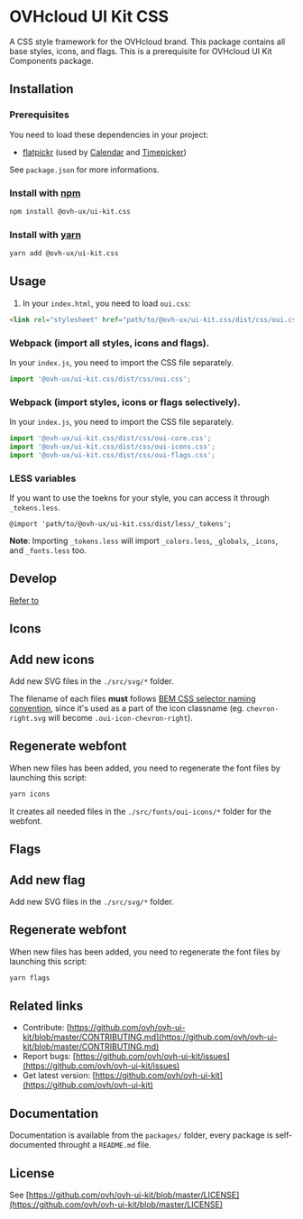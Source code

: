 # OVHcloud UI Kit CSS

A CSS style framework for the OVHcloud brand. This package contains all base styles, icons, and flags. This is a prerequisite for OVHcloud UI Kit Components package.

## Installation

### Prerequisites

You need to load these dependencies in your project:

- [flatpickr](https://www.npmjs.com/package/flatpickr) (used by [Calendar](./src/less/components/calendar) and [Timepicker](./src/less/components/timepicker))

See `package.json` for more informations.

### Install with [npm](https://www.npmjs.com/)

```bash
npm install @ovh-ux/ui-kit.css
```

### Install with [yarn](https://yarnpkg.com)

```bash
yarn add @ovh-ux/ui-kit.css
```

## Usage

1. In your `index.html`, you need to load `oui.css`:

```html
<link rel="stylesheet" href="path/to/@ovh-ux/ui-kit.css/dist/css/oui.css">
```

### Webpack (import all styles, icons and flags).

In your `index.js`, you need to import the CSS file separately.

```js
import '@ovh-ux/ui-kit.css/dist/css/oui.css';
```

### Webpack (import styles, icons or flags selectively).

In your `index.js`, you need to import the CSS file separately.

```js
import '@ovh-ux/ui-kit.css/dist/css/oui-core.css';
import '@ovh-ux/ui-kit.css/dist/css/oui-icons.css';
import '@ovh-ux/ui-kit.css/dist/css/oui-flags.css';
```

### LESS variables

If you want to use the toekns for your style, you can access it through `_tokens.less`.

```less
@import 'path/to/@ovh-ux/ui-kit.css/dist/less/_tokens';
```

**Note**: Importing `_tokens.less` will import `_colors.less`,  `_globals`, `_icons`, and `_fonts.less` too.

## Develop
[Refer to](./../libs/README.md)

## Icons

## Add new icons

Add new SVG files in the `./src/svg/*` folder.

The filename of each files **must** follows [BEM CSS selector naming convention](https://en.bem.info/methodology/naming-convention/), since it's used as a part of the icon classname (eg. `chevron-right.svg` will become `.oui-icon-chevron-right`).

## Regenerate webfont

When new files has been added, you need to regenerate the font files by launching this script:

```sh
yarn icons
```

It creates all needed files in the `./src/fonts/oui-icons/*` folder for the webfont.

## Flags

## Add new flag

Add new SVG files in the `./src/svg/*` folder.

## Regenerate webfont

When new files has been added, you need to regenerate the font files by launching this script:

```sh
yarn flags
```

## Related links

 * Contribute: [https://github.com/ovh/ovh-ui-kit/blob/master/CONTRIBUTING.md](https://github.com/ovh/ovh-ui-kit/blob/master/CONTRIBUTING.md)
 * Report bugs: [https://github.com/ovh/ovh-ui-kit/issues](https://github.com/ovh/ovh-ui-kit/issues)
 * Get latest version: [https://github.com/ovh/ovh-ui-kit](https://github.com/ovh/ovh-ui-kit)

## Documentation

Documentation is available from the `packages/` folder, every package is self-documented throught a `README.md` file.

## License

See [https://github.com/ovh/ovh-ui-kit/blob/master/LICENSE](https://github.com/ovh/ovh-ui-kit/blob/master/LICENSE)
